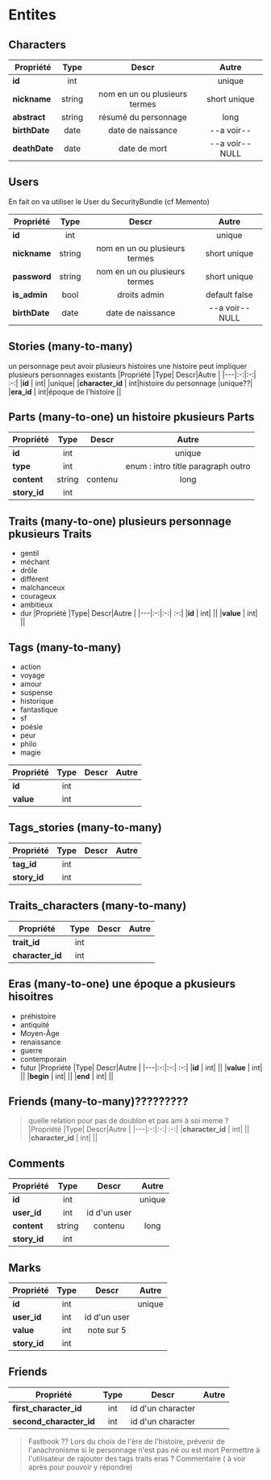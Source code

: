 # Entites

## Characters

|Propriété |Type| Descr|Autre |
|---|:-:|:-:| :-:|
|**id** | int| |unique|
|**nickname** |string | nom en un ou plusieurs termes|short unique|
|**abstract** | string|résumé du personnage |long|
|**birthDate** |date | date de naissance|--a voir--|
|**deathDate** |date | date de mort|--a voir--NULL |

## Users
En fait on va utiliser le User du SecurityBundle (cf Memento)

|Propriété |Type| Descr|Autre |
|---|:-:|:-:| :-:|
|**id** | int| |unique|
|**nickname** |string | nom en un ou plusieurs termes|short unique|
|**password** |string | nom en un ou plusieurs termes|short unique|
|**is_admin** | bool|droits admin|default false|
|**birthDate** |date | date de naissance|--a voir-- NULL|

## Stories (many-to-many) 
un personnage peut avoir plusieurs histoires
une histoire peut impliquer plusieurs personnages existants
|Propriété |Type| Descr|Autre |
|---|:-:|:-:| :-:|
|**id** | int| |unique|
|**character_id** | int|histoire du personnage |unique??|
|**era_id** | int|époque de l'histoire ||


## Parts (many-to-one) un histoire pkusieurs Parts
|Propriété |Type| Descr|Autre |
|---|:-:|:-:| :-:|
|**id** | int| |unique|
|**type** | int| |enum : intro title paragraph outro|
|**content** | string|contenu|long|
|**story_id** | int| ||

## Traits (many-to-one) plusieurs personnage pkusieurs Traits
- gentil
- méchant
- drôle
- différent
- malchanceux
- courageux
- ambitieux
- dur
|Propriété |Type| Descr|Autre |
|---|:-:|:-:| :-:|
|**id** | int| ||
|**value** | int| ||

## Tags (many-to-many)
- action
- voyage
- amour
- suspense
- historique
- fantastique
- sf
- poésie
- peur
- philo
- magie

|Propriété |Type| Descr|Autre |
|---|:-:|:-:| :-:|
|**id** | int| ||
|**value** | int| ||

## Tags_stories (many-to-many)
|Propriété |Type| Descr|Autre |
|---|:-:|:-:| :-:|
|**tag_id** | int| ||
|**story_id** | int| ||

## Traits_characters (many-to-many)
|Propriété |Type| Descr|Autre |
|---|:-:|:-:| :-:|
|**trait_id** | int| ||
|**character_id** | int| ||

## Eras (many-to-one) une époque a pkusieurs hisoitres
- préhistoire
- antiquité
- Moyen-Âge
- renaissance
- guerre
- contemporain
- futur
|Propriété |Type| Descr|Autre |
|---|:-:|:-:| :-:|
|**id** | int| ||
|**value** | int| ||
|**begin** | int| ||
|**end** | int| ||

## Friends (many-to-many)?????????
>quelle relation pour pas de doublon et pas ami à soi meme ?
|Propriété |Type| Descr|Autre |
|---|:-:|:-:| :-:|
|**character_id** | int| ||
|**character_id** | int| ||

## Comments
|Propriété |Type| Descr|Autre |
|---|:-:|:-:| :-:|
|**id** | int| |unique|
|**user_id** | int| id d'un user||
|**content** | string|contenu|long|
|**story_id** | int| ||

## Marks
|Propriété |Type| Descr|Autre |
|---|:-:|:-:| :-:|
|**id** | int| |unique|
|**user_id** | int| id d'un user||
|**value** | int|note sur 5||
|**story_id** | int| ||

## Friends
|Propriété |Type| Descr|Autre |
|---|:-:|:-:| :-:|
|**first_character_id** | int|id d'un character ||
|**second_character_id** | int| id d'un character||

> Fastbook ??
> Lors du choix de l'ère de l'histoire, prévenir de l'anachronisme si le personnage n'est pas né ou est mort
> Permettre à l'utilisateur de rajouter des tags traits eras ?
> Commentaire ( à voir après pour pouvoir y répondre)